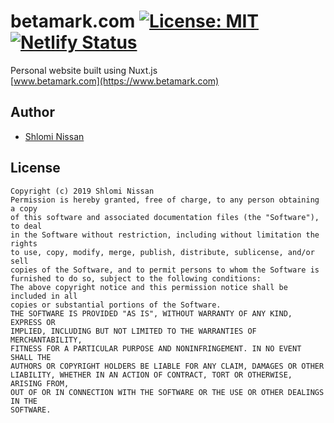 # betamark.com [![License: MIT](https://img.shields.io/badge/License-MIT-blue.svg)](https://opensource.org/licenses/MIT) [![Netlify Status](https://api.netlify.com/api/v1/badges/6f0d87fb-ef8e-4cb5-81ca-b94ac681cbc9/deploy-status)](https://app.netlify.com/sites/determined-sammet-b17f31/deploys)

Personal website built using Nuxt.js<br>
[www.betamark.com](https://www.betamark.com)

## Author

- [Shlomi Nissan](https://www.betamark.com)

## License

```
Copyright (c) 2019 Shlomi Nissan	
Permission is hereby granted, free of charge, to any person obtaining a copy	
of this software and associated documentation files (the "Software"), to deal	
in the Software without restriction, including without limitation the rights	
to use, copy, modify, merge, publish, distribute, sublicense, and/or sell	
copies of the Software, and to permit persons to whom the Software is	
furnished to do so, subject to the following conditions:	
The above copyright notice and this permission notice shall be included in all	
copies or substantial portions of the Software.	
THE SOFTWARE IS PROVIDED "AS IS", WITHOUT WARRANTY OF ANY KIND, EXPRESS OR	
IMPLIED, INCLUDING BUT NOT LIMITED TO THE WARRANTIES OF MERCHANTABILITY,	
FITNESS FOR A PARTICULAR PURPOSE AND NONINFRINGEMENT. IN NO EVENT SHALL THE	
AUTHORS OR COPYRIGHT HOLDERS BE LIABLE FOR ANY CLAIM, DAMAGES OR OTHER	
LIABILITY, WHETHER IN AN ACTION OF CONTRACT, TORT OR OTHERWISE, ARISING FROM,	
OUT OF OR IN CONNECTION WITH THE SOFTWARE OR THE USE OR OTHER DEALINGS IN THE	
SOFTWARE.
```
